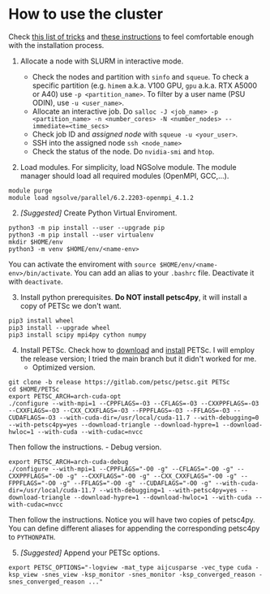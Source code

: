 # How to use the cluster

Check [this list of tricks](tricks.md) and [these instructions](howto.md) to feel comfortable enough with the installation process.

1. Allocate a node with SLURM in interactive mode.
    - Check the nodes and partition with `sinfo` and `squeue`. To check a specific partition (e.g. `himem` a.k.a. V100 GPU, `gpu` a.k.a. RTX A5000 or A40) use `-p <partition_name>`. To filter by a user name (PSU ODIN), use `-u <user_name>`.
    - Allocate an interactive job. Do `salloc -J <job_name> -p <partition_name> -n <number_cores> -N <number_nodes> --immediate=<time_secs>`
    - Check job ID and *assigned node* with `squeue -u <your_user>`.
    - SSH into the assigned node `ssh <node_name>`
    - Check the status of the node. Do `nvidia-smi` and `htop`.

2. Load modules. For simplicity, load NGSolve module. The module manager should load all required modules (OpenMPI, GCC,...).
```
module purge
module load ngsolve/parallel/6.2.2203-openmpi_4.1.2
```

2. *[Suggested]* Create Python Virtual Enviroment.
```
python3 -m pip install --user --upgrade pip
python3 -m pip install --user virtualenv
mkdir $HOME/env
python3 -m venv $HOME/env/<name-env>
```
You can activate the enviroment with `source $HOME/env/<name-env>/bin/activate`. You can add an alias to your `.bashrc` file. Deactivate it with `deactivate`.

3. Install python prerequisites. **Do NOT install petsc4py**, it will install a copy of PETSc we don't want.
```
pip3 install wheel 
pip3 install --upgrade wheel
pip3 install scipy mpi4py cython numpy
```

4. Install PETSc. Check how to [download](https://petsc.org/release/download/) and [install](https://petsc.org/release/install/) PETSc. I will employ the release version; I tried the main branch but it didn't worked for me.
    - Optimized version.
```
git clone -b release https://gitlab.com/petsc/petsc.git PETSc
cd $HOME/PETSc
export PETSC_ARCH=arch-cuda-opt
./configure --with-mpi=1 --CPPFLAGS=-O3 --CFLAGS=-O3 --CXXPPFLAGS=-O3 --CXXFLAGS=-O3 --CXX_CXXFLAGS=-O3 --FPPFLAGS=-O3 --FFLAGS=-O3 --CUDAFLAGS=-O3 --with-cuda-dir=/usr/local/cuda-11.7 --with-debugging=0 --with-petsc4py=yes --download-triangle --download-hypre=1 --download-hwloc=1 --with-cuda --with-cudac=nvcc
```
Then follow the instructions.
    - Debug version.
```
export PETSC_ARCH=arch-cuda-debug
./configure --with-mpi=1 --CPPFLAGS="-O0 -g" --CFLAGS="-O0 -g" --CXXPPFLAGS="-O0 -g" --CXXFLAGS="-O0 -g" --CXX_CXXFLAGS="-O0 -g" --FPPFLAGS="-O0 -g" --FFLAGS="-O0 -g" --CUDAFLAGS="-O0 -g" --with-cuda-dir=/usr/local/cuda-11.7 --with-debugging=1 --with-petsc4py=yes --download-triangle --download-hypre=1 --download-hwloc=1 --with-cuda --with-cudac=nvcc
```
Then follow the instructions.
Notice you will have two copies of petsc4py. You can define different aliases for appending the corresponding petsc4py to `PYTHONPATH`.

5. *[Suggested]* Append your PETSc options.
```
export PETSC_OPTIONS="-logview -mat_type aijcusparse -vec_type cuda -ksp_view -snes_view -ksp_monitor -snes_monitor -ksp_converged_reason -snes_converged_reason ..."
```

